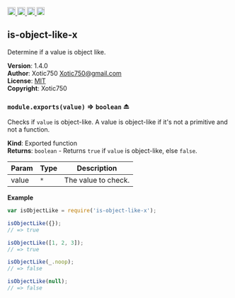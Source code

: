 <a href="https://travis-ci.org/Xotic750/is-object-like-x"
   title="Travis status">
<img
   src="https://travis-ci.org/Xotic750/is-object-like-x.svg?branch=master"
   alt="Travis status" height="18"/>
</a>
<a href="https://david-dm.org/Xotic750/is-object-like-x"
   title="Dependency status">
<img src="https://david-dm.org/Xotic750/is-object-like-x.svg"
   alt="Dependency status" height="18"/>
</a>
<a href="https://david-dm.org/Xotic750/is-object-like-x#info=devDependencies"
   title="devDependency status">
<img src="https://david-dm.org/Xotic750/is-object-like-x/dev-status.svg"
   alt="devDependency status" height="18"/>
</a>
<a href="https://badge.fury.io/js/is-object-like-x" title="npm version">
<img src="https://badge.fury.io/js/is-object-like-x.svg"
   alt="npm version" height="18"/>
</a>
<a name="module_is-object-like-x"></a>

## is-object-like-x
Determine if a value is object like.

**Version**: 1.4.0  
**Author**: Xotic750 <Xotic750@gmail.com>  
**License**: [MIT](&lt;https://opensource.org/licenses/MIT&gt;)  
**Copyright**: Xotic750  
<a name="exp_module_is-object-like-x--module.exports"></a>

### `module.exports(value)` ⇒ <code>boolean</code> ⏏
Checks if `value` is object-like. A value is object-like if it's not a
primitive and not a function.

**Kind**: Exported function  
**Returns**: <code>boolean</code> - Returns `true` if `value` is object-like, else `false`.  

| Param | Type | Description |
| --- | --- | --- |
| value | <code>\*</code> | The value to check. |

**Example**  
```js
var isObjectLike = require('is-object-like-x');

isObjectLike({});
// => true

isObjectLike([1, 2, 3]);
// => true

isObjectLike(_.noop);
// => false

isObjectLike(null);
// => false
```
